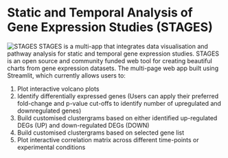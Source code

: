 # Static and Temporal Analysis of Gene Expression Studies (STAGES)
![STAGES](https://user-images.githubusercontent.com/91276553/141077657-a7aa8f73-64a7-4f76-addf-ba94bf99e32a.png)
STAGES is a multi-app that integrates data visualisation and pathway analysis for static and temporal gene expression studies. STAGES is an open source and community funded web tool for creating beautiful charts from gene expression datasets. The multi-page web app built using Streamlit, which currently allows users to:
1. Plot interactive volcano plots
2. Identify differentially expressed genes (Users can apply their preferred fold-change and p-value cut-offs to identify number of upregulated and downregulated genes)
3. Build customised clustergrams based on either identified up-regulated DEGs (UP) and down-regulated DEGs (DOWN)
4. Build customised clustergrams based on selected gene list
5. Plot interactive correlation matrix across different time-points or experimental conditions
